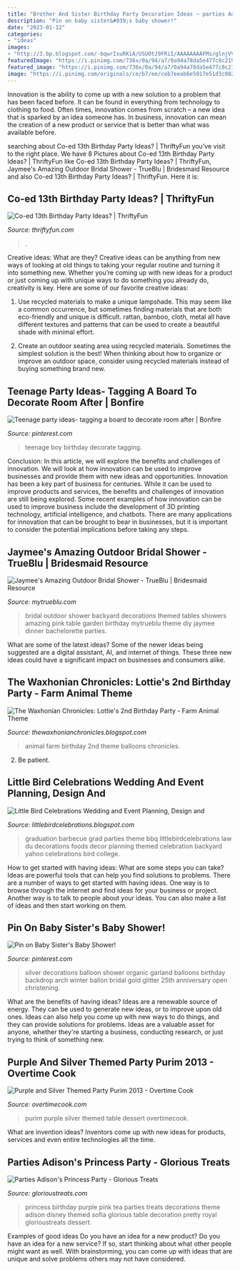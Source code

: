 ```yaml
---
title: "Brother And Sister Birthday Party Decoration Ideas ~ parties Adison&#039;s Princess Party"
description: "Pin on baby sister&#039;s baby shower!"
date: "2023-01-12"
categories:
- "ideas"
images:
- "http://3.bp.blogspot.com/-bqwrIsuRKiA/USUOtJ9FRiI/AAAAAAAAFMs/glnjVV_ePVU/s1600/2.18.13+003.jpg"
featuredImage: "https://i.pinimg.com/736x/0a/94/a7/0a94a78da5e477c8c219dcd4b00ac43b.jpg"
featured_image: "https://i.pinimg.com/736x/0a/94/a7/0a94a78da5e477c8c219dcd4b00ac43b.jpg"
image: "https://i.pinimg.com/originals/ce/b7/ee/ceb7eeab6e5017e51d3c0829bafd6cfd.jpg"
---
```



Innovation is the ability to come up with a new solution to a problem that has been faced before. It can be found in everything from technology to clothing to food. Often times, innovation comes from scratch – a new idea that is sparked by an idea someone has. In business, innovation can mean the creation of a new product or service that is better than what was available before.

	

		
searching about Co-ed 13th Birthday Party Ideas? | ThriftyFun you've visit to the right place. We have 8 Pictures about Co-ed 13th Birthday Party Ideas? | ThriftyFun like Co-ed 13th Birthday Party Ideas? | ThriftyFun, Jaymee&#039;s Amazing Outdoor Bridal Shower - TrueBlu | Bridesmaid Resource and also Co-ed 13th Birthday Party Ideas? | ThriftyFun. Here it is:
		
    
## Co-ed 13th Birthday Party Ideas? | ThriftyFun

<img loading=lazy src="https://img.thrfun.com/img/222/976/party_tx2.jpg" onerror="this.onerror=null;this.src='https://tse2.mm.bing.net/th?id=OIP.5gj__d8NGM37DLvxj8roCwHaHa&amp;pid=15.1';" alt="Co-ed 13th Birthday Party Ideas? | ThriftyFun">

_Source: thriftyfun.com_

>. 

	

Creative ideas: What are they?
Creative ideas can be anything from new ways of looking at old things to taking your regular routine and turning it into something new. Whether you’re coming up with new ideas for a product or just coming up with unique ways to do something you already do, creativity is key. Here are some of our favorite creative ideas: 
1. Use recycled materials to make a unique lampshade. This may seem like a common occurrence, but sometimes finding materials that are both eco-friendly and unique is difficult. rattan, bamboo, cloth, metal all have different textures and patterns that can be used to create a beautiful shade with minimal effort. 

2. Create an outdoor seating area using recycled materials. Sometimes the simplest solution is the best! When thinking about how to organize or improve an outdoor space, consider using recycled materials instead of buying something brand new.

    
## Teenage Party Ideas- Tagging A Board To Decorate Room After | Bonfire

<img loading=lazy src="https://i.pinimg.com/originals/ce/b7/ee/ceb7eeab6e5017e51d3c0829bafd6cfd.jpg" onerror="this.onerror=null;this.src='https://tse2.mm.bing.net/th?id=OIP.b5Lc4tvm-sl-r-g-P3pWuwHaJ4&amp;pid=15.1';" alt="Teenage party ideas- tagging a board to decorate room after | Bonfire">

_Source: pinterest.com_

>teenage boy birthday decorate tagging. 

	

Conclusion: In this article, we will explore the benefits and challenges of innovation. We will look at how innovation can be used to improve businesses and provide them with new ideas and opportunities.
Innovation has been a key part of business for centuries. While it can be used to improve products and services, the benefits and challenges of innovation are still being explored. Some recent examples of how innovation can be used to improve business include the development of 3D printing technology, artificial intelligence, and chatbots. There are many applications for innovation that can be brought to bear in businesses, but it is important to consider the potential implications before taking any steps.

    
## Jaymee&#039;s Amazing Outdoor Bridal Shower - TrueBlu | Bridesmaid Resource

<img loading=lazy src="http://mytrueblu.com/wp-content/uploads/2013/03/IMG_0665a.jpg" onerror="this.onerror=null;this.src='https://tse4.mm.bing.net/th?id=OIP.1WdKmiK8zcDr9F0PeIiZnwHaLH&amp;pid=15.1';" alt="Jaymee&#039;s Amazing Outdoor Bridal Shower - TrueBlu | Bridesmaid Resource">

_Source: mytrueblu.com_

>bridal outdoor shower backyard decorations themed tables showers amazing pink table garden birthday mytrueblu theme diy jaymee dinner bachelorette parties. 

	

What are some of the latest ideas?
Some of the newer ideas being suggested are a digital assistant, AI, and internet of things. These three new ideas could have a significant impact on businesses and consumers alike.

    
## The Waxhonian Chronicles: Lottie&#039;s 2nd Birthday Party - Farm Animal Theme

<img loading=lazy src="http://3.bp.blogspot.com/-bqwrIsuRKiA/USUOtJ9FRiI/AAAAAAAAFMs/glnjVV_ePVU/s1600/2.18.13+003.jpg" onerror="this.onerror=null;this.src='https://tse2.mm.bing.net/th?id=OIP.l5qia80uOs50p-SyWm4r3wHaFj&amp;pid=15.1';" alt="The Waxhonian Chronicles: Lottie&#039;s 2nd Birthday Party - Farm Animal Theme">

_Source: thewaxhonianchronicles.blogspot.com_

>animal farm birthday 2nd theme balloons chronicles. 

	

2. Be patient.

    
## Little Bird Celebrations Wedding And Event Planning, Design And

<img loading=lazy src="http://1.bp.blogspot.com/-wvnscXxFn6M/T9eQZVhKzyI/AAAAAAAAGu0/Nv_VKgE0yvs/s640/AJ+party+collage.jpg" onerror="this.onerror=null;this.src='https://tse3.mm.bing.net/th?id=OIP.SMfN2O6DiConz6Ch77xmwgAAAA&amp;pid=15.1';" alt="Little Bird Celebrations Wedding and Event Planning, Design and">

_Source: littlebirdcelebrations.blogspot.com_

>graduation barbecue grad parties theme bbq littlebirdcelebrations law du decorations foods decor planning themed celebration backyard yahoo celebrations bird college. 

	

How to get started with having ideas: What are some steps you can take?
Ideas are powerful tools that can help you find solutions to problems. There are a number of ways to get started with having ideas. One way is to browse through the internet and find ideas for your business or project. Another way is to talk to people about your ideas. You can also make a list of ideas and then start working on them.

    
## Pin On Baby Sister&#039;s Baby Shower!

<img loading=lazy src="https://i.pinimg.com/736x/0a/94/a7/0a94a78da5e477c8c219dcd4b00ac43b.jpg" onerror="this.onerror=null;this.src='https://tse3.mm.bing.net/th?id=OIP.nC33qS8DpvhDdPojPiP_9QHaJF&amp;pid=15.1';" alt="Pin on Baby Sister&#039;s Baby Shower!">

_Source: pinterest.com_

>silver decorations balloon shower organic garland balloons birthday backdrop arch winter ballon bridal gold glitter 25th anniversary open christening. 

	

What are the benefits of having ideas?
Ideas are a renewable source of energy. They can be used to generate new ideas, or to improve upon old ones. Ideas can also help you come up with new ways to do things, and they can provide solutions for problems. Ideas are a valuable asset for anyone, whether they're starting a business, conducting research, or just trying to think of something new.

    
## Purple And Silver Themed Party Purim 2013 - Overtime Cook

<img loading=lazy src="https://overtimecook.com/wp-content/uploads/2013/11/20130227-210711.jpg" onerror="this.onerror=null;this.src='https://tse1.mm.bing.net/th?id=OIP.xHmEjpkeS-M-1TaMI9IhWQHaHa&amp;pid=15.1';" alt="Purple and Silver Themed Party Purim 2013 - Overtime Cook">

_Source: overtimecook.com_

>purim purple silver themed table dessert overtimecook. 

	

What are invention ideas?
Inventors come up with new ideas for products, services and even entire technologies all the time.

    
## Parties Adison&#039;s Princess Party - Glorious Treats

<img loading=lazy src="http://2.bp.blogspot.com/_c08fWcwlq7g/TKJ1MHmyu8I/AAAAAAAABRY/a2TsSUOdPN8/s1600/IMG_2288e2.jpg" onerror="this.onerror=null;this.src='https://tse2.mm.bing.net/th?id=OIP.4qkhj8pBmUWBm4WVFWFY1AHaKX&amp;pid=15.1';" alt="Parties Adison&#039;s Princess Party - Glorious Treats">

_Source: glorioustreats.com_

>princess birthday purple pink tea parties treats decorations theme adison disney themed sofia glorious table decoration pretty royal glorioustreats dessert. 

	

Examples of good ideas
Do you have an idea for a new product? Do you have an idea for a new service? If so, start thinking about what other people might want as well. With brainstorming, you can come up with ideas that are unique and solve problems others may not have considered.

